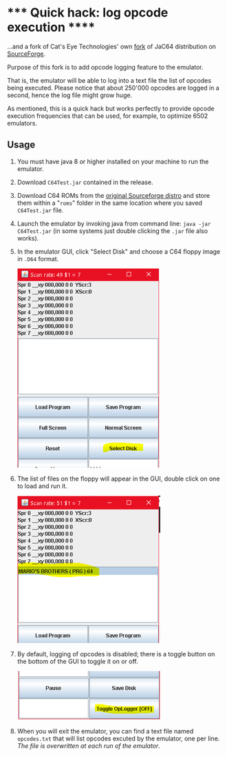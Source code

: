 # *** Quick hack: log opcode execution ****

...and a fork of Cat's Eye Technologies' own [fork](https://github.com/catseye/JaC64) of JaC64 distribution on [SourceForge](https://sourceforge.net/p/jac64/).

Purpose of this fork is to add opcode logging feature to the emulator.

That is, the emulator will be able to log into a text file the list of opcodes being executed.
Please notice that about 250'000 opcodes are logged in a second, hence the log file might grow huge.

As mentioned, this is a quick hack but works perfectly to provide opcode execution frequencies that can be used, for example, to optimize 6502 emulators.

## Usage

1. You must have java 8 or higher installed on your machine to run the emulator.
2. Download `C64Test.jar` contained in the release.
3. Download C64 ROMs from the [original Sourceforge distro](https://sourceforge.net/p/jac64/code/HEAD/tree/roms/) and store them within a "`roms`" folder in the same location where you saved `C64Test.jar` file.
4. Launch the emulator by invoking java from command line: `java -jar C64Test.jar` (in some systems just double clicking the `.jar` file also works).
5. In the emulator GUI, click "Select Disk" and choose a C64 floppy image in `.D64` format.

   !["Select Disk" button](./screenshots/01.PNG)
   
6. The list of files on the floppy will appear in the GUI, double click on one to load and run it.
   
   ![File list](./screenshots/02.PNG)
   
7. By default, logging of opcodes is disabled; there is a toggle button on the bottom of the GUI to toggle it on or off.
   
   !["Toggle OpLogger" button](./screenshots/03.PNG)
   
8. When you will exit the emulator, you can find a text file named `opcodes.txt` that will list opcodes excuted by the emulator, one per line.
*The file is overwritten at each run of the emulator*.

